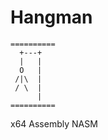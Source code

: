 # Hangman
````
==========
  +---+
  |   |
  O   |
 /|\  |
 / \  |
      |
==========
````

x64 Assembly NASM
